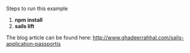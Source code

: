 Steps to run this example

1. **npm install**
2. **sails lift**

The blog article can be found here:
http://www.ghadeerrahhal.com/sails-application-passportjs

